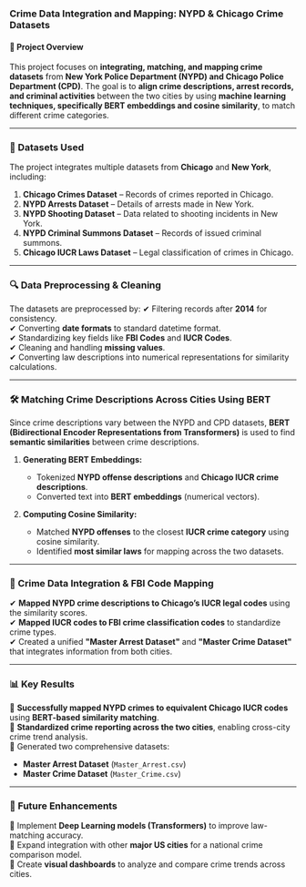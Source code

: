 ### **Crime Data Integration and Mapping: NYPD & Chicago Crime Datasets**

#### **📌 Project Overview**
This project focuses on **integrating, matching, and mapping crime datasets** from **New York Police Department (NYPD) and Chicago Police Department (CPD)**. The goal is to **align crime descriptions, arrest records, and criminal activities** between the two cities by using **machine learning techniques, specifically BERT embeddings and cosine similarity**, to match different crime categories.

---

### **📂 Datasets Used**
The project integrates multiple datasets from **Chicago** and **New York**, including:

1. **Chicago Crimes Dataset** – Records of crimes reported in Chicago.
2. **NYPD Arrests Dataset** – Details of arrests made in New York.
3. **NYPD Shooting Dataset** – Data related to shooting incidents in New York.
4. **NYPD Criminal Summons Dataset** – Records of issued criminal summons.
5. **Chicago IUCR Laws Dataset** – Legal classification of crimes in Chicago.

---

### **🔍 Data Preprocessing & Cleaning**
The datasets are preprocessed by:
✔ Filtering records after **2014** for consistency.  
✔ Converting **date formats** to standard datetime format.  
✔ Standardizing key fields like **FBI Codes** and **IUCR Codes**.  
✔ Cleaning and handling **missing values**.  
✔ Converting law descriptions into numerical representations for similarity calculations.  

---

### **🛠 Matching Crime Descriptions Across Cities Using BERT**
Since crime descriptions vary between the NYPD and CPD datasets, **BERT (Bidirectional Encoder Representations from Transformers)** is used to find **semantic similarities** between crime descriptions.

1. **Generating BERT Embeddings:**  
   - Tokenized **NYPD offense descriptions** and **Chicago IUCR crime descriptions**.  
   - Converted text into **BERT embeddings** (numerical vectors).  
   
2. **Computing Cosine Similarity:**  
   - Matched **NYPD offenses** to the closest **IUCR crime category** using cosine similarity.  
   - Identified **most similar laws** for mapping across the two datasets.  

---

### **🔗 Crime Data Integration & FBI Code Mapping**
✔ **Mapped NYPD crime descriptions to Chicago’s IUCR legal codes** using the similarity scores.  
✔ **Mapped IUCR codes to FBI crime classification codes** to standardize crime types.  
✔ Created a unified **"Master Arrest Dataset"** and **"Master Crime Dataset"** that integrates information from both cities.  

---

### **📊 Key Results**
📌 **Successfully mapped NYPD crimes to equivalent Chicago IUCR codes** using **BERT-based similarity matching**.  
📌 **Standardized crime reporting across the two cities**, enabling cross-city crime trend analysis.  
📌 Generated two comprehensive datasets:
   - **Master Arrest Dataset** (`Master_Arrest.csv`)
   - **Master Crime Dataset** (`Master_Crime.csv`)

---

### **🚀 Future Enhancements**
🔹 Implement **Deep Learning models (Transformers)** to improve law-matching accuracy.  
🔹 Expand integration with other **major US cities** for a national crime comparison model.  
🔹 Create **visual dashboards** to analyze and compare crime trends across cities.  

